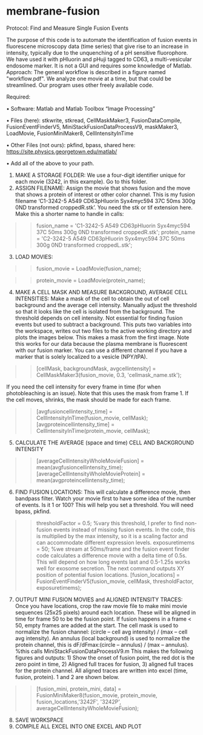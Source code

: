 # membrane-fusion
Protocol: Find and Measure Single Fusion Events

The purpose of this code is to automate the identification of fusion events in fluorescene microscopy data (time series) that give rise to an increase in intensity, typically due to the unquenching of a pH sensitive fluorophore. We have used it with pHluorin and pHuji tagged to CD63, a multi-vesicular endosome marker. It is not a GUI and requires some knowledge of Matlab. 
Approach: The general workflow is described in a figure named "workflow.pdf". We analyze one movie at a time, but that could be streamlined. Our program uses other freely available code. 

Required:

•	Software: Matlab and Matlab Toolbox “Image Processing”

•	Files (here): stkwrite, stkread, CellMaskMaker3, FusionDataCompile, FusionEventFinderV5, MiniStackFusionDataProcessV9, maskMaker3, LoadMovie, FusionMiniMaker8, CellIntensityInTime

•	Other Files (not ours): pkfind, bpass, shared here: https://site.physics.georgetown.edu/matlab/

•	Add all of the above to your path. 


1.	MAKE A STORAGE FOLDER: We use a four-digit identifier unique for each movie (3242, in this example). Go to this folder.
2.	ASSIGN FILENAME: Assign the movie that shows fusion and the move that shows a protein of interest or other color channel. This is my fusion filename ‘C1-3242-5 A549 CD63pHluorin Syx4myc594 37C 50ms 300g 0ND transformed croppedR.stk’. You need the stk or tif extension here. Make this a shorter name to handle in calls: 
  >> fusion_name = 'C1-3242-5 A549 CD63pHluorin Syx4myc594 37C 50ms 300g 0ND transformed croppedR.stk';
  >> protein_name = 'C2-3242-5 A549 CD63pHluorin Syx4myc594 37C 50ms 300g 0ND transformed croppedL.stk';
3.	LOAD MOVIES:
  >> fusion_movie = LoadMovie(fusion_name);
  
  >> protein_movie = LoadMovie(protein_name);
4.	MAKE A CELL MASK AND MEASURE BACKGROUND, AVERAGE CELL INTENSITIES: Make a mask of the cell to obtain the out of cell background and the average cell intensity. Manually adjust the threshold so that it looks like the cell is isolated from the background. The threshold depends on cell intensity. Not essential for finding fusion events but used to subtract a background. This puts two variables into the workspace, writes out two files to the active working directory and plots the images below. This makes a mask from the first image. Note this works for our data because the plasma membrane is fluorescent with our fusion marker. You can use a different channel if you have a marker that is solely localized to a vesicle (NPY/tPA). 
  >> [cellMask, backgroundMask, avgcellintensity] = CellMaskMaker3(fusion_movie, 0.3, 'cellmask_name.stk');

If you need the cell intensity for every frame in time (for when photobleaching is an issue). Note that this uses the mask from frame 1. If the cell moves, shrinks, the mask should be made for each frame. 

  >> [avgfusioncellintensity_time] = CellIntensityInTime(fusion_movie, cellMask);
  >> [avgproteincellintensity_time] = CellIntensityInTime(protein_movie, cellMask);
5. CALCULATE THE AVERAGE (space and time) CELL AND BACKGROUND INTENSITY
  >> [averageCellIntensityWholeMovieFusion] = mean(avgfusioncellintensity_time);
  >> [averageCellIntensityWholeMovieProtein] = mean(avgproteincellintensity_time);
6.	FIND FUSION LOCATIONS: This will calculate a difference movie, then bandpass filter. Watch your movie first to have some idea of the number of events. Is it 1 or 100? This will help you set a threshold. You will need bpass, pkfind.
  >> thresholdFactor = 0.5; 
  %vary this threshold, I prefer to find non-fusion events instead of missing fusion events. In the code, this is multiplied by the max intensity, so it is a scaling factor and can accommodate different expression levels. 
  >> exposuretimems = 50; 
  %we stream at 50ms/frame and the fusion event finder code calculates a difference movie with a delta time of 0.5s. This will depend on how long events last and 0.5-1.25s works well for exosome secretion. The next command outputs XY position of potential fusion locations. 
  >> [fusion_locations] = FusionEventFinderV5(fusion_movie, cellMask, thresholdFactor, exposuretimems);
7.	OUTPUT MINI FUSION MOVIES and ALIGNED INTENSITY TRACES: Once you have locations, crop the raw movie file to make mini movie sequences (25x25 pixels) around each location. These will be aligned in time for frame 50 to be the fusion point. If fusion happens in a frame < 50, empty frames are added at the start. The cell mask is used to normalize the fusion channel: (circle – cell avg intensity) / (max – cell avg intensity). An annulus (local background) is used to normalize the protein channel, this is dF/dFmax:(circle – annulus) / (max – annulus).   %this calls MiniStackFusionDataProcessV9.m
This makes the following figures and outputs: 1) Show the onset of fusion point, the red dot is the zero point in time, 2) Aligned full traces for fusion, 3) aligned full traces for the protein channel. All aligned traces are written into excel (time, fusion, protein). 1 and 2 are shown below.
  >> [fusion_mini, protein_mini, data] = FusionMiniMaker8(fusion_movie, protein_movie, fusion_locations,'3242F', '3242P', averageCellIntensityWholeMovieFusion);

8.	SAVE WORKSPACE
9.	COMPILE ALL EXCEL INTO ONE EXCEL AND PLOT

 
